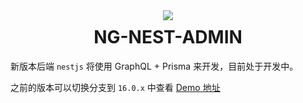 <div align="center">
    <img src="https://avatars1.githubusercontent.com/u/46649777?s=200&v=4" />
</div>
<h1 align="center" style="margin-top:10px">
    NG-NEST-ADMIN
</h1>

新版本后端 `nestjs` 将使用 GraphQL + Prisma 来开发，目前处于开发中。

之前的版本可以切换分支到 `16.0.x` 中查看 [Demo 地址](http://adminui.ngnest.com)

